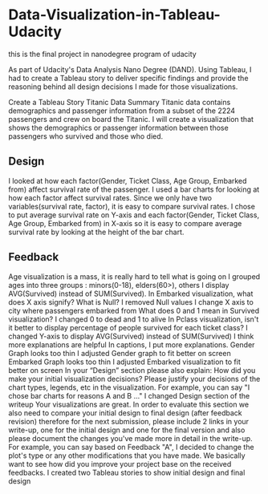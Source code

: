 # Data-Visualization-in-Tableau-Udacity
this is the final project in nanodegree program of udacity

As part of Udacity's Data Analysis Nano Degree (DAND). Using Tableau, I had to create a Tableau story to deliver specific findings and provide the reasoning behind all design decisions I made for those visualizations.

Create a Tableau Story Titanic Data
Summary
Titanic data contains demographics and passenger information from a subset of the 2224 passengers and crew on board the Titanic. I will create a visualization that shows the demographics or passenger information between those passengers who survived and those who died.

## Design
I looked at how each factor(Gender, Ticket Class, Age Group, Embarked from) affect survival rate of the passenger.
I used a bar charts for looking at how each factor affect survival rates. Since we only have two variables(survival rate, factor), it is easy to compare survival rates.
I chose to put average survival rate on Y-axis and each factor(Gender, Ticket Class, Age Group, Embarked from) in X-axis so it is easy to compare average survival rate by looking at the height of the bar chart.

## Feedback
Age visualization is a mass, it is really hard to tell what is going on
I grouped ages into three groups : minors(0-18), elders(60>), others
I display AVG(Survived) instead of SUM(Survived).
In Embarked visualization, what does X axis signify? What is Null?
I removed Null values
I change X axis to city where passengers embarked from
What does 0 and 1 mean in Survived visualization?
I changed 0 to dead and 1 to alive
In Pclass visualization, isn't it better to display percentage of people survived for each ticket class?
I changed Y-axis to display AVG(Survived) instead of SUM(Survived)
I think more explanations are helpful
In captions, I put more explanations.
Gender Graph looks too thin
I adjusted Gender graph to fit better on screen
Embarked Graph looks too thin
I adjusted Embarked visualization to fit better on screen
In your “Design” section please also explain: How did you make your initial visualization decisions? Please justify your decisions of the chart types, legends, etc in the visualization. For example, you can say "I chose bar charts for reasons A and B ..."
I changed Design section of the writeup
Your visualizations are great. In order to evaluate this section we also need to compare your initial design to final design (after feedback revision) therefore for the next submission, please include 2 links in your write-up, one for the initial design and one for the final version and also please document the changes you've made more in detail in the write-up. For example, you can say based on Feedback "A", I decided to change the plot's type or any other modifications that you have made. We basically want to see how did you improve your project base on the received feedbacks.
I created two Tableau stories to show initial design and final design
